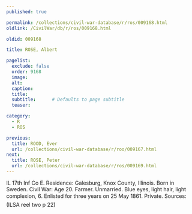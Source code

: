 ```yaml
---
published: true

permalink: /collections/civil-war-database/r/ros/009168.html
oldlink: /CivilWar/db/r/ros/009168.html

oldid: 009168

title: ROSE, Albert

pagelist:
  exclude: false
  order: 9168
  image: 
  alt:
  caption:
  title:
  subtitle:      # Defaults to page subtitle
  teaser:

category: 
  - R 
  - ROS

previous:
  title: ROOD, Ever
  url: /collections/civil-war-database/r/roo/009167.html  
next:
  title: ROSE, Peter
  url: /collections/civil-war-database/r/ros/009169.html   
---
```

IL 17th Inf Co E. Residence: Galesburg, Knox County, Illinois. Born in Sweden. Civil War: Age 20. Farmer. Unmarried. Blue eyes, light hair, light complexion, 6&#146;. Enlisted for three years on 25 May 1861. Private. Sources: (ILSA reel two p 22)